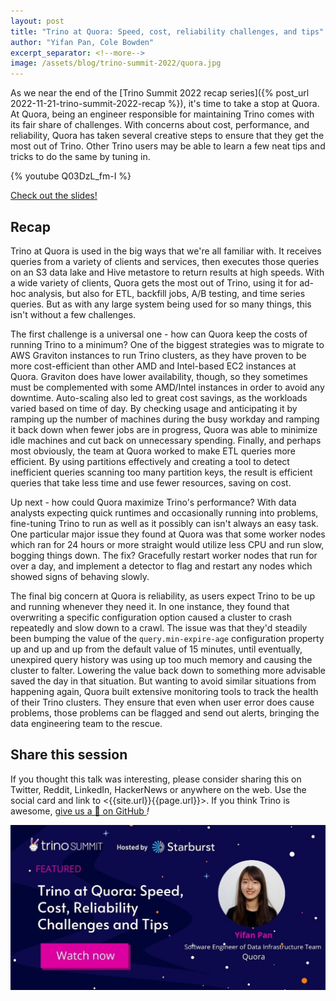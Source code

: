```yaml
---
layout: post
title: "Trino at Quora: Speed, cost, reliability challenges, and tips"
author: "Yifan Pan, Cole Bowden"
excerpt_separator: <!--more-->
image: /assets/blog/trino-summit-2022/quora.jpg
---
```


As we near the end of the [Trino Summit 2022 recap series]({% post_url
2022-11-21-trino-summit-2022-recap %}), it's time to take a stop at Quora. At
Quora, being an engineer responsible for maintaining Trino comes with its fair
share of challenges. With concerns about cost, performance, and reliability,
Quora has taken several creative steps to ensure that they get the most out of
Trino. Other Trino users may be able to learn a few neat tips and tricks to
do the same by tuning in.

<!--more-->

{% youtube Q03DzL_fm-I %}

<a class="btn btn-pink btn-md" target="_blank" href="/assets/blog/trino-summit-2022/Trino@Quora.pdf">
  Check out the slides!
</a>

## Recap

Trino at Quora is used in the big ways that we're all familiar with. It receives
queries from a variety of clients and services, then executes those queries
on an S3 data lake and Hive metastore to return results at high speeds. With a
wide variety of clients, Quora gets the most out of Trino, using it for ad-hoc
analysis, but also for ETL, backfill jobs, A/B testing, and time series queries.
But as with any large system being used for so many things, this isn't without a
few challenges.

The first challenge is a universal one - how can Quora keep the costs of running
Trino to a minimum? One of the biggest strategies was to migrate to AWS Graviton
instances to run Trino clusters, as they have proven to be more cost-efficient
than other AMD and Intel-based EC2 instances at Quora. Graviton does have lower 
availability, though, so they sometimes must be complemented with some AMD/Intel
instances in order to avoid any downtime. Auto-scaling also led to great cost
savings, as the workloads varied based on time of day. By checking usage and
anticipating it by ramping up the number of machines during the busy workday and
ramping it back down when fewer jobs are in progress, Quora was able to minimize
idle machines and cut back on unnecessary spending. Finally, and perhaps most
obviously, the team at Quora worked to make ETL queries more efficient. By using
partitions effectively and creating a tool to detect inefficient queries
scanning too many partition keys, the result is efficient queries that take less
time and use fewer resources, saving on cost.

Up next - how could Quora maximize Trino's performance? With data analysts
expecting quick runtimes and occasionally running into problems, fine-tuning
Trino to run as well as it possibly can isn't always an easy task. One
particular major issue they found at Quora was that some worker nodes which ran
for 24 hours or more straight would utilize less CPU and run slow, bogging
things down. The fix? Gracefully restart worker nodes that run for over a day,
and implement a detector to flag and restart any nodes which showed signs of
behaving slowly.

The final big concern at Quora is reliability, as users expect Trino to be up
and running whenever they need it. In one instance, they found that overwriting
a specific configuration option caused a cluster to crash repeatedly and
slow down to a crawl. The issue was that they'd steadily been bumping the value
of the `query.min-expire-age` configuration property up and up and up from the
default value of 15 minutes, until eventually, unexpired query history was using
up too much memory and causing the cluster to falter. Lowering the value back
down to something more advisable saved the day in that situation. But wanting to
avoid similar situations from happening again, Quora built extensive monitoring
tools to track the health of their Trino clusters. They ensure that even when
user error does cause problems, those problems can be flagged and send out
alerts, bringing the data engineering team to the rescue.

## Share this session

If you thought this talk was interesting, please consider sharing this on
Twitter, Reddit, LinkedIn, HackerNews or anywhere on the web. Use the social
card and link to <{{site.url}}{{page.url}}>. If you think Trino is awesome,
[give us a 🌟 on GitHub <i class="fab fa-github"/>](https://github.com/trinodb/trino)!

<img src="/assets/blog/trino-summit-2022/quora-social.jpg"/>